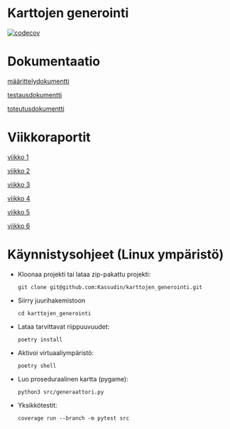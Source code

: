 # Karttojen generointi
[![codecov](https://codecov.io/gh/Kassudin/karttojen_generointi/branch/main/graph/badge.svg)](https://app.codecov.io/gh/Kassudin/karttojen_generointi)

# Dokumentaatio
[määrittelydokumentti](https://github.com/Kassudin/karttojen_generointi/blob/main/dokumentaatio/m%C3%A4%C3%A4rittelydokumentti.md)

[testausdokumentti](https://github.com/Kassudin/karttojen_generointi/blob/main/dokumentaatio/testausdokumentti.md)

[toteutusdokumentti](https://github.com/Kassudin/karttojen_generointi/blob/main/dokumentaatio/toteutusdokumentti.md)

# Viikkoraportit
[viikko 1](https://github.com/Kassudin/karttojen_generointi/blob/main/dokumentaatio/viikkoraportit/viikko1.md)

[viikko 2](https://github.com/Kassudin/karttojen_generointi/blob/main/dokumentaatio/viikkoraportit/viikko2.md)

[viikko 3](https://github.com/Kassudin/karttojen_generointi/blob/main/dokumentaatio/viikkoraportit/viikko3.md)

[viikko 4](https://github.com/Kassudin/karttojen_generointi/blob/main/dokumentaatio/viikkoraportit/viikko4.md)

[viikko 5](https://github.com/Kassudin/karttojen_generointi/blob/main/dokumentaatio/viikkoraportit/viikko5.md)

[viikko 6](https://github.com/Kassudin/karttojen_generointi/blob/main/dokumentaatio/viikkoraportit/viikko6.md)

# Käynnistysohjeet (Linux ympäristö)

- Kloonaa projekti tai lataa zip-pakattu projekti:
  ```
  git clone git@github.com:Kassudin/karttojen_generointi.git
  ```
- Siirry juurihakemistoon 
  ```
  cd karttojen_generointi
  ```
  
- Lataa tarvittavat riippuuvuudet:
  ```
  poetry install
  ```
- Aktivoi virtuaaliympäristö:
   ```
  poetry shell
   ```
- Luo proseduraalinen kartta (pygame):
   ```
  python3 src/generaattori.py
   ```
- Yksikkötestit:
   ```
  coverage run --branch -m pytest src
   ```
